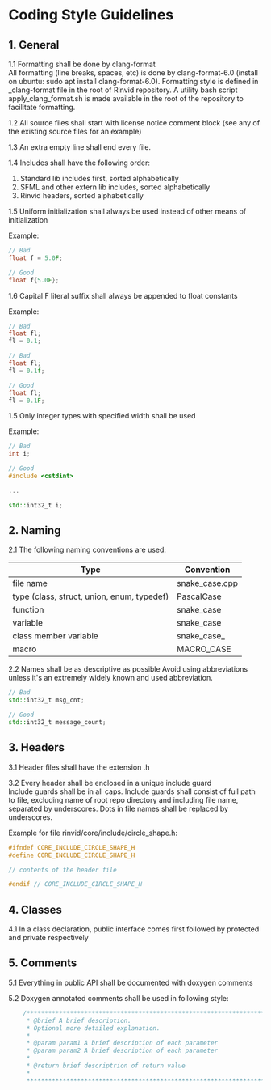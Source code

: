 # Coding Style Guidelines

## 1. General

1.1 Formatting shall be done by clang-format  
All formatting (line breaks, spaces, etc) is done by clang-format-6.0 (install on ubuntu: sudo apt install clang-format-6.0). Formatting style is defined in _clang-format file in the root of Rinvid repository. A utility bash script apply_clang_format.sh is made available in the root of the repository to facilitate formatting.

1.2 All source files shall start with license notice comment block (see any of the existing source files for an example)

1.3 An extra empty line shall end every file.

1.4 Includes shall have the following order:
1. Standard lib includes first, sorted alphabetically
2. SFML and other extern lib includes, sorted alphabetically
3. Rinvid headers, sorted alphabetically

1.5 Uniform initialization shall always be used instead of other means of initialization

Example:

```cpp
// Bad
float f = 5.0F;

// Good 
float f{5.0F};
```

1.6 Capital F literal suffix shall always be appended to float constants

Example:

```cpp
// Bad
float fl;
fl = 0.1;

// Bad
float fl;
fl = 0.1f;

// Good
float fl;
fl = 0.1F;
```

1.5 Only integer types with specified width shall be used

Example:

```cpp
// Bad
int i;

// Good
#include <cstdint>

...

std::int32_t i;
```

## 2. Naming

2.1 The following naming conventions are used:

| Type        | Convention  |
| ----------- | ----------- |
| file name   | snake_case.cpp|
| type (class, struct, union, enum, typedef)   | PascalCase|
| function  | snake_case|
| variable   | snake_case|
| class member variable  | snake_case_|
| macro | MACRO_CASE|    
  

2.2 Names shall be as descriptive as possible
Avoid using abbreviations unless it's an extremely widely known and used abbreviation. 

```cpp
// Bad
std::int32_t msg_cnt;

// Good 
std::int32_t message_count;
```

## 3. Headers

3.1 Header files shall have the extension .h

3.2 Every header shall be enclosed in a unique include guard  
Include guards shall be in all caps. Include guards shall consist of full path to file, excluding name of root repo directory and including file name, separated by underscores. Dots in file names shall be replaced by underscores.

Example for file rinvid/core/include/circle_shape.h:

```cpp
#ifndef CORE_INCLUDE_CIRCLE_SHAPE_H
#define CORE_INCLUDE_CIRCLE_SHAPE_H

// contents of the header file

#endif // CORE_INCLUDE_CIRCLE_SHAPE_H
```

## 4. Classes

4.1 In a class declaration, public interface comes first followed by protected and private respectively

## 5. Comments

5.1 Everything in public API shall be documented with doxygen comments

5.2 Doxygen annotated comments shall be used in following style:

```cpp
    /**************************************************************************************************
     * @brief A brief description.
     * Optional more detailed explanation.
     *
     * @param param1 A brief description of each parameter
     * @param param2 A brief description of each parameter
     * 
     * @return brief descriptrion of return value
     *
     *************************************************************************************************/
```
